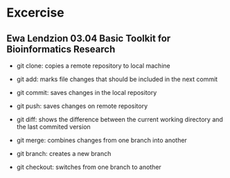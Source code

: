 # Excercise

## Ewa Lendzion 03.04 Basic Toolkit for Bioinformatics Research

- git clone: copies a remote repository to local machine

- git add: marks file changes that should be included in the next commit

- git commit: saves changes in the local repository

- git push: saves changes on remote repository

- git diff: shows the difference between the current working directory and the last commited version

- git merge: combines changes from one branch into another

- git branch: creates a new branch

- git checkout: switches from one branch to another

